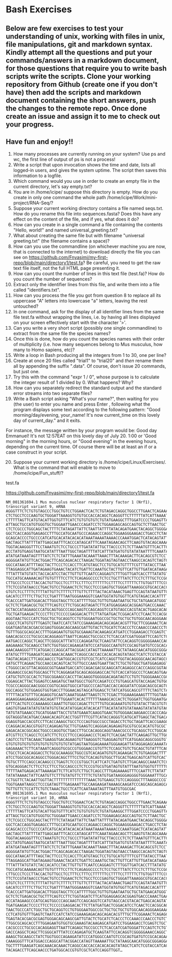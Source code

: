 # Bash Exercises
## Below are few exercises to test your understanding of unix, working with files in  unix, file manipulations, git and markdown syntax. Kindly attempt all the questions and put your commands/answers in a markdown document, for those questions that require you to write bash scripts write the scripts. Clone your working repository from Github (create one if you don't have) then add the scripts and markdown document containing the short answers, push the changes to the remote repo. Once done create an issue and assign it to me to check out your progress.
## Have fun and enjoy!!
1. How many processes are currently running on your system? Use ps and wc, the first line of output of ps is not a process!
2. Write a script that upon invocation shows the time and date, lists all logged-in users, and gives the system uptime. The script then saves this information to a logfile.
3. Which command would you use in order to create an empty file in the current directory, let's say empty.txt?
4. You are in /home/icipe/  suppose this directory is empty. How do you create in only one command the whole path /home/icipe/Work/mini-project/RNA-Seq/?
5. Suppose your current working directory contains a file named seqs.txt. How do you rename this file into sequences.fasta? Does this have any effect on the content of the file, and if yes, what does it do?
6. How can you create in a single command a file containing the contents "Hello, world!" and named universal_greeting.txt?
7. What about creating the same file but with filename "universal greeting.txt" (the filename contains a space)?
8. How can you use the commandline (on whichever machine you are now, that is connected to the internet) to download directly the file you can see on https://github.com/Fnyasimi/my-first-repo/blob/main/directory1/test.fa? Be careful, you need to get the raw text file itself, not the full HTML page presenting it.
9. How can you count the number of lines in this text file (test.fa)? How do you count the number of sequences?
10. Extract only the identifier lines from this file, and write them into a file called "identifiers.txt".
11. How can you process the file you got from question 8 to replace all its uppercase "A" letters into lowercase "a" letters, leaving the rest untouched?
12. In one command, ask for the display of all identifier lines from the same file test.fa without wrapping the lines, i.e. by having all lines displayed on your screen effectively start with the character '>'.
13. Can you write a very short script (possibly one single commandline) to extract from the same file the species names?
14. Once this is done, how do you count the species names with their order of multiplicity (i.e. how many sequences belong to Mus musculus, how many to Homo sapiens, etc)?
15. Write a loop in Bash producing all the integers from 1 to 30, one per line?
16. Create at once 20 files called "trial1" to "trial20" and *then* rename them all by appending the suffix ".data". Of course, don't issue 20 commands, but just one.
17. Try this with the command "expr 1 / 0", whose purpose is to calculate the integer result of 1 divided by 0. What happens? Why?
18. How can you separately redirect the standard output and the standard error streams into two separate files?
19. Write a Bash script asking "What's your name?", then waiting for you (the user) to enter you name and press Enter , following what the program displays some text according to the following pattern:
"Good morning/day/evening, your_name!
It's now current_time on this lovely day of current_day." and it exits.

For instance, the message written by your program would be:
Good day Emmanuel! It's not 12:57EAT on this lovely day of July 20. 1:00
or 'Good morning" in the morning hours, or "Good evening" in the evening hours, depending on the current time.
Of course there will be at least an if or a case construct in your script.

20. Suppose your current working directory is /home/icipe/Linux/Exercises/. What is the command that will enable to move to /home/icipe/Fun_stuff/?

test.fa

https://github.com/Fnyasimi/my-first-repo/blob/main/directory1/test.fa
```
NM_001361694.1 Mus musculus nuclear respiratory factor 1 (Nrf1), transcript variant 9, mRNA
AGGGTTTCTCTGTGTAGCCCTGGCTGTCCTGGAACTCACTCTGTAGACCAGGCTGGCCTTGAACTCAGAAATCTGCCGGC
CTCTGCCTCCCAAGTGCTGGGATTAAAGGTGTGTGCCACCACAGCTCAGGGTTCTTTTTTATCATTAAAATAATTTATTA
CTTTTTAGTTCATGTACATTGGTGTTTCATCTGTGTGTGTCTGTATGAAGGCTTTGGATCCCCTGGAGTTACAGACAGTT
ATTAGCTGCCATGTGGGTGCTGGGAATTGAACCCAGATCCTCTGGAAGAGCAGCCAGTGCTCTTAACTGCTGAGCTATTT
CTCTCGCCCTGGCAGCTACTTTTCTATAGATTATTCTAATTATTTTATACAGATGAACTACAGGCTGGGGATGGGGAGAT
GGCTCACCAGGTGAGAGCCTTTGCCATGCAATGCCCAGAACCCAGGCTGGAAGGGAAGACCTGACCTCTACAGTCAGGCT
GCAGCACCCCTGCCCCATCATGCACATACACACATAAATAAAATAAAACCCAAATGGACTCATACAGTATTTGCCTTTGT
GACTAGCTTATTTTATTGAGCAATTTCACCCATAGCATTTCAAATAGAACAGCTTCAAGTGTACAGCAAAATTAAATAGA
TGGTACAAGGGTTTCCTAAATGTCTCCTGCCCTTGATATATTGCTTACCCCTCTCTTAAATGTTTCACTTCCTAAATAAT
ACCTATGTGAGGTAATGCATATTTAATTGGCTAGATTTTATCATTTATGATGTGTATATAATTTTCAAATAGCATGCTGT
ATATGATAAATAGTTTTATCTCTCTATTTGAAATACAAATTAAACTTTACAAAGACTTCACAGCGTCTCCTGTTTATTGC
AGGGGATATGTTCACTGGACTTCAGCAGACACCTAAGACTGGATAGTAGTAACCTAAGCCACAGTCTAGTCGCTCACTGT
GGCCATAACATTTTAGCTACTTCCCTCCACCTTCATGTAGCTCCTGTGCATGTTTTCGTTTATACCTTAATATTTCACTT
TTAGGAGGCATTGATAGAAGTGAAACTACATCTGATTCCAAATGCTACTTGTTCATTGTTGATACATAAGAAAGCATTTA
TTTATTTATGTATCTACCACATCCTACTTGTTGTTCAATCCAGGAGTCTTTGGTTGATCACCTTTATATGTAGACAGTCA
TGCCATGCAAAAACAGTTGTGTTTTCCTTCTCAGAGGCCCCTCTCCTGCTTTATCTTCCTCTTTGCTCCGCCCTCTCTCT
CTTGCCCTCCCTTACCACTGTTGCCTCCTTTCCTTTCCTTTTTTCCTTTTCCTTTTTCTTGTGGTTTTCCGAGACAGGGT
TTCTCCGTATAACCCTGACTGTCCTGGAACTCTCTGCCTCCCGAGTGCTGGGATTAAAGGCGTGCACCACCACCGCCCGG
GTGTCTCCTTTTCTTTTATTGTTCTTTTCTTTGTTCTTTTACTACATAAACTGAGTTCCAGTATAATGTTGACAATAGAA
GACATCCTTTTCTTGCTCCTGATTTTAATGGGAAAGGTCGAATGGTATGTGGTTCATGTAGACCACATTTTGTTTCCCTC
TCACCCATTGATGGACACTTGGGTAGCTTCCATTTTTGGCTGTTGTGAATAATGCTGCTATGAACATGGGTGTGCACAGA
GCTCTCTGAGACGCTGCTTTCAGTCCTTCTGGCAGTAGATCTTCATGGAGGAGCACGGAGTGACCCAAACTGAACACATG
GCTACCATAGAAGCCCATGCAGTGGCCCAGCAAGTCCAGCAGGTCCATGTAGCCACGTACACTGAGCACAGTATGCTAAG
TGCTGATGAAGACTCCCCTTCCTCCCCCGAGGACACTTCTTATGATGACTCGGACATCCTCAACTCCACGGCAGCTGATG
AGGTAACTGCCCATCTGGCTGCTGCAGGTCCTGTGGGAATGGCCGCTGCTGCTGCTGTGGCAACAGGGAAGAAACGGAAA
CGGCCTCATGTGTTTGAGTCTAATCCATCTATCCGAAAGAGACAGCAGACACGTTTGCTTCGGAAACTCAGAGCCACGTT
GGATGAGTACACGACGCGAGTGGGACAGCAAGCGATTGTACTCTGCATCTCACCCTCCAAACCCAACCCTGTCTTCAAGG
TGTTTGGCGCAGCACCTTTGGAGAATGTGGTGCGAAAGTACAAGAGCATGATCCTGGAAGACCTCGAGTCTGCTCTGGCA
GAACACGCCCCTGCGCCACAGGAGGTTAATTCAGAGCTGCCGCCTCTCACCATCGATGGGATTCCAGTCTCTGTGGACAA
AATGACCCAGGCTCAGCTTCGGGCATTTATCCCAGAGATGCTCAAGTATTCCACAGGTCGGGGGAAACCAGGCTGGGGGA
AAGAAAGCTGCAAGCCTATCTGGTGGCCAGAAGATATCCCATGGGCCAATGTCCGCAGTGATGTCCGCACAGAAGAGCAA
AAACAAAGGGTTTCATGGACCCAGGCATTACGGACCATAGTTAAAAATTGCTATAAGCAACATGGGCGGGAGGATCTTTT
ATATGCTTTTGAAGATCAGCAAACACAAACTCAGGCCACCACCACACACAGTATAGCTCATCTCGTACCATCACAGACCG
TAGTACAGACCTTCAGCAACCCTGATGGCACCGTGTCGCTCATCCAGGTTGGTACAGGGGCAACAGTAGCCACATTGGCT
GATGCTTCAGAACTGCCAACCACAGTCACTGTTGCCCAAGTGAATTACTCTGCTGTGGCTGATGGAGAGGTGGAACAAAA
CTGGGCCACGTTACAGGGCGGTGAAATGACCATCCAGACGACGCAAGCATCAGAGGCCACCCAGGCGGTAGCATCACTGG
CAGAAGCCGCAGTGGCAGCTTCTCAGGAGATGCAGCAGGGAGCCACTGTCACCATGGCCCTCAACAGTGAAGCTGCCGCC
CATGCTGTCGCCACTCTGGCGGAAGCCACCTTACAAGGTGGGGGACAGATAGTCCTGTCTGGGGAAACCGCAGCAGCCGT
CGGAGCACTTACTGGAGTCCAAGATGCTAATGGCCTGGTCCAGATCCCTGTGAGCATGTACCAGACTGTGGTAACCAGCC
TCGCCCAGGGCAACGGGCCGGTGCAGGTGGCCATGGCCCCAGTGACCACCAGGATATCGGACAGCGCAGTCACCATGGAT
GGCCAGGCTGTGGAGGTGGTGACCTTGGAACAGTAGCATGGAGCTCTATCATGGCAGCGTTTTCTAGTCTACTGCAGAAT
TTTTTACATGTTTGCAGAGGTGCAATCAAATGGAATTAAGTCTCTCGACTTGGAAAGAAAGTTTTGGTAACCTTTTTTTA
AGAAGGAAGAAAGGCAGCAGATTTTGGAATCACACTTTTTTAAAGCACCACTCTGGGATCTGGTGGAATGAACGCCACCG
ATTTCACTGTCCCAAAAAGCCAAATTGTGGCCAGACTTCTTTGTGCAGAAATGTGTGTATACTTACGTGTGTGTACGTGT
GAGTGTGAATATATGTATATGTGTACATATGGACATACACATTTACATATATGTATAAAGTATATATGTACATACATACA
TATGTATGAAACCTGCATGGAATTACCTGTATGAAATCAAGGTGAACTGTGGGAACAAGAACCCACCCAGATTCGTGGGT
GGTAGGGTACATGACCAAACACAGTCACCTGGTTTTCGTTCATACCAGGGTCATGCATTGAGCTACTGACAGACTCAGGC
GGAGGTGACCACGTCCTTCACCAAAGCTGCCTCCCAGTGGCCGCCTAGACCTCTGCTAGATTCACCGAAGGAAGGAAGAT
CCAGGACACAGCGTGGTCCAGAGAGTGCTTGTGAAGTCCAGGGACAGAGAGTGCGTGCGCACATGTGCGCTTTGCCAGCA
GAGACACACGGCAGCTGGCCCAGGTGCTGACCTTGCCACAGGCAGGTAAACGCCCTGCAGGCTCCTGGCAGGGGCAAGAA
ATCGTTCCTCAGCCTCCATCTTCTCCCTTCCCAGGAACCCTCAGTCTCACGACTATTCAAGAGTTGCTTGGTTGTAAGGT
CAGTCCTGTTACAAACTGAAGGTGACAGAAGTGTTAAGGGTCTGAGGAGTGTTCATGGAGCAGGCGGGTGTAAGTGCAGG
GTGTGTGTGTGTGTGTGTGTGTGTGTGTATGAGTAATGGAGAAAATGGGAAGATTATAGGAGAGCAAAATAGGAAGGAGG
GAGAAAACTCTTCATAAATCAGGGTGCGCCGTGGGAACCGTGTTCTCCAGCTGTCTGCAGCTGTATTTCAGCAGAGGAGA
CTGCCTCACACAGGACCTCTGCGCAAAGGCTGGCCGTCACAGATGTGTCAGAAGACTCTGTGAGGACTTTTCCCAGGCAC
ATCCTGGCGGCACAGGCCTGGGACAGCTTTCCTGCTCACAGTGTGGCTTGCACTGAGCAGTCATTGTCACTGTGAGCTTC
TGTGCTTTCCAGCCACAAGCCCTGAGTCTCCCGTGGCTCATTCATCTGATGTCTTGACAAGCCAAATCTCCACTCCTGGC
GTGCAGGGACTCTTCCTCCTTCCTGCCAGCCCTCTCCCGTGCGTGATAGTGTATTTAATGTGGTGTTTTTGGTTTTTTGT
TTTTTAATGAGACATTAAAAGATTCTTCATGTCTTGCTCAGCCTTTGAGAAAAGTTTCCAATTCTTATATTTGCTTGTTT
TATATAAAACTATTCAATGTTCTTTGTATGTTCTTTTCTGTATGTGATAAGGGAGGGGTGGGAAATTTGCATATCAATGT
CCTGGTTCTACAATTGGTTACTTTTTTTTTTTTTTTAAACTGTGAAGCTGTCCAGGGGCTTTAAGGCCCGTGTTCCTTTG
TGGTGAAATAAGCCTCCCGATAGTTTGAGAAATTGCCAAGAAGATAAAAGCAAGATCCCAGCAGCAGAGCATGGAATCTG
TGTTGTTCTCCATTCTGTCTAAACTGCCTCATTCAATAAATAGTTTAATGTGGCGAC
NM_001361695.1 Mus musculus nuclear respiratory factor 1 (Nrf1), transcript variant 10, mRNA
AGGGTTTCTCTGTGTAGCCCTGGCTGTCCTGGAACTCACTCTGTAGACCAGGCTGGCCTTGAACTCAGAAATCTGCCGGC
CTCTGCCTCCCAAGTGCTGGGATTAAAGGTGTGTGCCACCACAGCTCAGGGTTCTTTTTTATCATTAAAATAATTTATTA
CTTTTTAGTTCATGTACATTGGTGTTTCATCTGTGTGTGTCTGTATGAAGGCTTTGGATCCCCTGGAGTTACAGACAGTT
ATTAGCTGCCATGTGGGTGCTGGGAATTGAACCCAGATCCTCTGGAAGAGCAGCCAGTGCTCTTAACTGCTGAGCTATTT
CTCTCGCCCTGGCAGCTACTTTTCTATAGATTATTCTAATTATTTTATACAGATGAACTACAGGCTGGGGATGGGGAGAT
GGCTCACCAGGTGAGAGCCTTTGCCATGCAATGCCCAGAACCCAGGCTGGAAGGGAAGACCTGACCTCTACAGTCAGGCT
GCAGCACCCCTGCCCCATCATGCACATACACACATAAATAAAATAAAACCCAAATGGACTCATACAGTATTTGCCTTTGT
GACTAGCTTATTTTATTGAGCAATTTCACCCATAGCATTTCAAATAGAACAGCTTCAAGTGTACAGCAAAATTAAATAGA
TGGTACAAGGGTTTCCTAAATGTCTCCTGCCCTTGATATATTGCTTACCCCTCTCTTAAATGTTTCACTTCCTAAATAAT
ACCTATGTGAGGTAATGCATATTTAATTGGCTAGATTTTATCATTTATGATGTGTATATAATTTTCAAATAGCATGCTGT
ATATGATAAATAGTTTTATCTCTCTATTTGAAATACAAATTAAACTTTACAAAGACTTCACAGCGTCTCCTGTTTATTGC
AGGGGATATGTTCACTGGACTTCAGCAGACACCTAAGACTGGATAGTAGTAACCTAAGCCACAGTCTAGTCGCTCACTGT
GGCCATAACATTTTAGCTACTTCCCTCCACCTTCATGTAGCTCCTGTGCATGTTTTCGTTTATACCTTAATATTTCACTT
TTAGGAGGCATTGATAGAAGTGAAACTACATCTGATTCCAAATGCTACTTGTTCATTGTTGATACATAAGAAAGCATTTA
TTTATTTATGTATCTACCACATCCTACTTGTTGTTCAATCCAGGAGTCTTTGGTTGATCACCTTTATATGTAGACAGTCA
TGCCATGCAAAAACAGTTGTGTTTTCCTTCTCAGAGGCCCCTCTCCTGCTTTATCTTCCTCTTTGCTCCGCCCTCTCTCT
CTTGCCCTCCCTTACCACTGTTGCCTCCTTTCCTTTCCTTTTTTCCTTTTCCTTTTTCTTGTGGTTTTCCGAGACAGGGT
TTCTCCGTATAACCCTGACTGTCCTGGAACTCTCTGCCTCCCGAGTGCTGGGATTAAAGGCGTGCACCACCACCGCCCGG
GTGTCTCCTTTTCTTTTATTGTTCTTTTCTTTGTTCTTTTACTACATAAACTGAGTTCCAGTATAATGTTGACAATAGAA
GACATCCTTTTCTTGCTCCTGATTTTAATGGGAAAGGTCGAATGGTATGTGGTTCATGTAGACCACATTTTGTTTCCCTC
TCACCCATTGATGGACACTTGGGTAGCTTCCATTTTTGGCTGTTGTGAATAATGCTGCTATGAACATGGGTGTGCACAGA
GCTCTCTGAGACGCTGCTTTCAGTCCTTCTGGTAGATCTTCATGGAGGAGCACGGAGTGACCCAAACTGAACACATGGCT
ACCATAGAAGCCCATGCAGTGGCCCAGCAAGTCCAGCAGGTCCATGTAGCCACGTACACTGAGCACAGTATGCTAAGTGC
TGATGAAGACTCCCCTTCCTCCCCCGAGGACACTTCTTATGATGACTCGGACATCCTCAACTCCACGGCAGCTGATGAGG
TAACTGCCCATCTGGCTGCTGCAGGTCCTGTGGGAATGGCCGCTGCTGCTGCTGTGGCAACAGGGAAGAAACGGAAACGG
CCTCATGTGTTTGAGTCTAATCCATCTATCCGAAAGAGACAGCAGACACGTTTGCTTCGGAAACTCAGAGCCACGTTGGA
TGAGTACACGACGCGAGTGGGACAGCAAGCGATTGTACTCTGCATCTCACCCTCCAAACCCAACCCTGTCTTCAAGGTGT
TTGGCGCAGCACCTTTGGAGAATGTGGTGCGAAAGTACAAGAGCATGATCCTGGAAGACCTCGAGTCTGCTCTGGCAGAA
CACGCCCCTGCGCCACAGGAGGTTAATTCAGAGCTGCCGCCTCTCACCATCGATGGGATTCCAGTCTCTGTGGACAAAAT
GACCCAGGCTCAGCTTCGGGCATTTATCCCAGAGATGCTCAAGTATTCCACAGGTCGGGGGAAACCAGGCTGGGGGAAAG
AAAGCTGCAAGCCTATCTGGTGGCCAGAAGATATCCCATGGGCCAATGTCCGCAGTGATGTCCGCACAGAAGAGCAAAAA
CAAAGGGTTTCATGGACCCAGGCATTACGGACCATAGTTAAAAATTGCTATAAGCAACATGGGCGGGAGGATCTTTTATA
TGCTTTTGAAGATCAGCAAACACAAACTCAGGCCACCACCACACACAGTATAGCTCATCTCGTACCATCACAGACCGTAG
TACAGACCTTCAGCAACCCTGATGGCACCGTGTCGCTCATCCAGGTTGGT…
